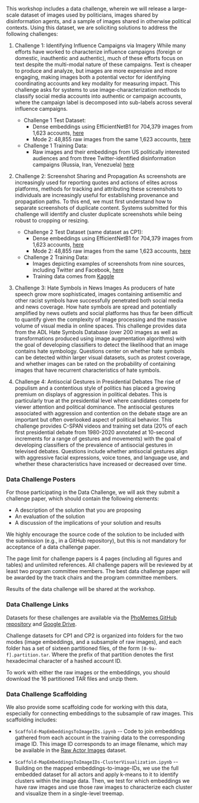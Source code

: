 This workshop includes a data challenge, wherein we will release a large-scale dataset of images used by politicians, images shared by disinformation agents, and a sample of images shared in otherwise political contexts.
Using this dataset, we are soliciting solutions to address the following challenges:

1. Challenge 1: Identifying Influence Campaigns via Imagery While many efforts have worked to characterize influence campaigns (foreign or domestic, inauthentic and authentic), much of these efforts focus on text despite the multi-modal nature of these campaigns. Text is cheaper to produce and analyze, but images are more expensive and more engaging, making images both a potential vector for identifying coordinating accounts and key modality for measuring impact. This challenge asks for systems to use image-characterization methods to classify social media accounts into authentic or campaign accounts, where the campaign label is decomposed into sub-labels across several influence campaigns.
    - Challenge 1 Test Dataset:
        - Dense embeddings using EfficientNetB1 for 704,379 images from 1,623 accounts, [here](https://drive.google.com/drive/folders/1h8kNnNwN31NPuA-j-6aWih5WSZGU687q)
        - Mode 2: 48,855 raw images from the same 1,623 accounts, [here](https://drive.google.com/drive/folders/1q4qk1XHLiSNRjY9m1KKYxfs6DIy4SrDr)
    - Challenge 1 Training Data:
        - Raw images and their embeddings from US politically interested audiences and from three Twitter-identified disinformation campaigns (Russia, Iran, Venezuela) [here](https://drive.google.com/drive/folders/1qGmjOGjvmLTNjWmGZnhpbvvXDDV6mLZJ)

2. Challenge 2: Screenshot Sharing and Propagation As screenshots are increasingly used for reporting quotes and actions of elites across platforms, methods for tracking and attributing these screenshots to individuals are increasingly useful for establishing provenance and propagation paths. To this end, we must first understand how to separate screenshots of duplicate content. Systems submitted for this challenge will identify and cluster duplicate screenshots while being robust to cropping or resizing.
    - Challenge 2 Test Dataset (same dataset as CP1):
        - Dense embeddings using EfficientNetB1 for 704,379 images from 1,623 accounts, [here](https://drive.google.com/drive/folders/1h8kNnNwN31NPuA-j-6aWih5WSZGU687q)
        - Mode 2: 48,855 raw images from the same 1,623 accounts, [here](https://drive.google.com/drive/folders/1q4qk1XHLiSNRjY9m1KKYxfs6DIy4SrDr)
    - Challenge 2 Training Data:
        - Images depicting examples of screenshots from nine sources, including Twitter and Facebook, [here](https://drive.google.com/drive/folders/1foDIVRstyqaTgKwlEwTpIyL0qSmH9ZRu?usp=share_link)
        - Training data comes from [Kaggle](https://www.kaggle.com/patzold/screenshots-dataset)


3. Challenge 3: Hate Symbols in News Images As producers of hate speech grow more sophisticated, images containing antisemitic and other racist symbols have successfully penetrated both social media and news coverage. How hate symbols are spread and potentially amplified by news outlets and social platforms has thus far been difficult to quantify given the complexity of image processing and the massive volume of visual media in online spaces. This challenge provides data from the ADL Hate Symbols Database (over 200 images as well as transformations produced using image augmentation algorithms) with the goal of developing classifiers to detect the likelihood that an image contains hate symbology. Questions center on whether hate symbols can be detected within larger visual datasets, such as protest coverage, and whether images can be rated on the probability of containing images that have recurrent characteristics of hate symbols.

4. Challenge 4: Antisocial Gestures in Presidential Debates The rise of populism and a contentious style of politics has placed a growing premium on displays of aggression in political debates. This is particularly true at the presidential level where candidates compete for viewer attention and political dominance. The antisocial gestures associated with aggression and contention on the debate stage are an important but often overlooked aspect of political behavior. This challenge provides C-SPAN videos and training set data (20% of each first presidential debate from 1980-2020 annotated at 10-second increments for a range of gestures and movements) with the goal of developing classifiers of the prevalence of antisocial gestures in televised debates. Questions include whether antisocial gestures align with aggressive facial expressions, voice tones, and language use, and whether these characteristics have increased or decreased over time.

### Data Challenge Posters

For those participating in the Data Challenge, we will ask they submit a challenge paper, which should contain the following elements:

- A description of the solution that you are proposing
- An evaluation of the solution
- A discussion of the implications of your solution and results

We highly encourage the source code of the solution to be included with the submission (e.g., in a GitHub repository), but this is not mandatory for acceptance of a data challenge paper.

The page limit for challenge papers is 4 pages (including all figures and tables) and unlimited references. 
All challenge papers will be reviewed by at least two program committee members. 
The best data challenge paper will be awarded by the track chairs and the program committee members.

Results of the data challenge will be shared at the workshop.

### Data Challenge Links


Datasets for these challenges are available via the [PhoMemes GitHub repository](https://github.com/phomemes/phomemes.github.io/tree/main/leaderboards) and [Google Drive](https://drive.google.com/drive/folders/17Ehr0LZBBnXuHfW7gqJFqiRbDv2mr5gM).

Challenge datasets for CP1 and CP2 is organized into folders for the two modes (image embeddings, and a subsample of raw images), and each folder has a set of sixteen partitioned files, of the form `[0-9a-f].partition.tar`. Where the prefix of that partition denotes the first hexadecimal character of a hashed account ID.

To work with either the raw images or the embeddings, you should download the 16 partitioned TAR files and unzip them.

### Data Challenge Scaffolding

We also provide some scaffolding code for working with this data, especially for connecting embeddings to the subsample of raw images. This scaffolding includes:

- `Scaffold-MapEmbeddingsToImageIDs.ipynb` -- Code to join embeddings gathered from each account in the training data to the corresponding image ID. This image ID corresponds to an image filename, which may be available in the [Raw Actor Images](https://drive.google.com/drive/folders/1q4qk1XHLiSNRjY9m1KKYxfs6DIy4SrDr?usp=share_link) dataset.

- `Scaffold-MapEmbeddingsToImageIDs-ClusterVisualization.ipynb` -- Building on the mapped embeddings-to-image-IDs, we use the full embedded dataset for all actors and apply k-means to it to identify clusters within the image data. Then, we test for which embeddings we have raw images and use those raw images to characterize each cluster and visualize them in a single-level treemap.

<!-- This dataset is organized into folders per account, so you get a sample of images per account.
In this folder, you will find:

#### Training Data

- `authenticity.training` - Samples of accounts and associated images across six classes, two authentic groups (`congress` from US Congresspeople and `political_images` from a sample of politically engaged US Twitter accounts) and four inauthentic groups.
- `screenshot.training` - Links to datasets that can be used for training to identify specific screenshots.

#### Challenge Data

- `challenge_data.large` - A large dataset of 2,095 accounts and about 21 images per account. 
- `challenge_data.small` - A small dataset of 411 accounts and about 21 images per account. This dataset is a subsample of the large dataset. -->

